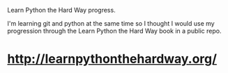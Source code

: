 Learn Python the Hard Way progress.

I'm learning git and python at the same time so I thought I would use my progression through the Learn Python the Hard Way book in a public repo.

# http://learnpythonthehardway.org/


